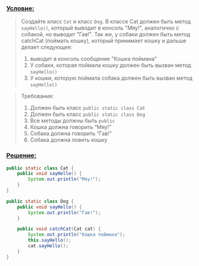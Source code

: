 [//]: # (3.3.11)
### [Условие:]()

>Создайте класс `Cat` и класс `Dog`. В классе Cat должен быть метод `sayHello()`, 
> который выводит в консоль "Мяу!", аналогично с собакой, но выводит "Гав!". 
> Так же, у собаки должен быть метод catchCat (поймать кошку), который принимает 
> кошку и дальше делает следующее:
>
>1) выводит в консоль сообщение "Кошка поймана"
>2) У собаки, которая поймала кошку должен быть вызван метод `sayHello()`
>3) У кошки, которую поймала собака должен быть вызван метод `sayHello()`

>Требования:
>1. Должен быть класс `public static class Cat`
>2. Должен быть класс `public static class Dog`
>3. Все методы должны быть `public`
>4. Кошка должна говорить “Мяу!”
>5. Собака должна говорить “Гав!”
>6. Собака должна ловить кошку

### [Решение:]()
```java
public static class Cat {
    public void sayHello() {
        System.out.println("Мяу!");
    }
}

public static class Dog {
    public void sayHello() {
        System.out.println("Гав!");
    }

    public void catchCat(Cat cat) {
        System.out.println("Кошка поймана");
        this.sayHello();
        cat.sayHello();
    }
}
```
